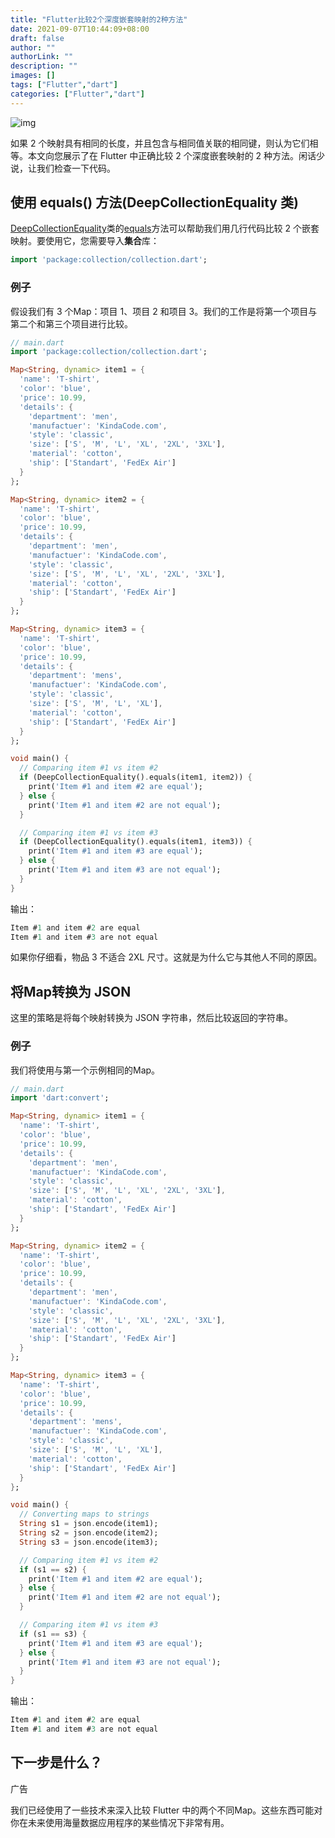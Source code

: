 ```yaml
---
title: "Flutter比较2个深度嵌套映射的2种方法"
date: 2021-09-07T10:44:09+08:00
draft: false
author: ""
authorLink: ""
description: ""
images: []
tags: ["Flutter","dart"]
categories: ["Flutter","dart"]
---
```


![img](https://luckly007.oss-cn-beijing.aliyuncs.com/image/Flutter.jpeg)

如果 2 个映射具有相同的长度，并且包含与相同值关联的相同键，则认为它们相等。本文向您展示了在 Flutter 中正确比较 2 个深度嵌套映射的 2 种方法。闲话少说，让我们检查一下代码。



## 使用 equals() 方法(DeepCollectionEquality 类)

[DeepCollectionEquality](https://api.flutter.dev/flutter/package-collection_collection/DeepCollectionEquality-class.html)类的[equals](https://api.flutter.dev/flutter/package-collection_collection/DeepCollectionEquality/equals.html)方法可以帮助我们用几行代码比较 2 个嵌套映射。要使用它，您需要导入**集合**库：

```dart
import 'package:collection/collection.dart';
```

### **例子**

假设我们有 3 个Map：项目 1、项目 2 和项目 3。我们的工作是将第一个项目与第二个和第三个项目进行比较。

```dart
// main.dart
import 'package:collection/collection.dart';

Map<String, dynamic> item1 = {
  'name': 'T-shirt',
  'color': 'blue',
  'price': 10.99,
  'details': {
    'department': 'men',
    'manufactuer': 'KindaCode.com',
    'style': 'classic',
    'size': ['S', 'M', 'L', 'XL', '2XL', '3XL'],
    'material': 'cotton',
    'ship': ['Standart', 'FedEx Air']
  }
};

Map<String, dynamic> item2 = {
  'name': 'T-shirt',
  'color': 'blue',
  'price': 10.99,
  'details': {
    'department': 'men',
    'manufactuer': 'KindaCode.com',
    'style': 'classic',
    'size': ['S', 'M', 'L', 'XL', '2XL', '3XL'],
    'material': 'cotton',
    'ship': ['Standart', 'FedEx Air']
  }
};

Map<String, dynamic> item3 = {
  'name': 'T-shirt',
  'color': 'blue',
  'price': 10.99,
  'details': {
    'department': 'mens',
    'manufactuer': 'KindaCode.com',
    'style': 'classic',
    'size': ['S', 'M', 'L', 'XL'],
    'material': 'cotton',
    'ship': ['Standart', 'FedEx Air']
  }
};

void main() {
  // Comparing item #1 vs item #2
  if (DeepCollectionEquality().equals(item1, item2)) {
    print('Item #1 and item #2 are equal');
  } else {
    print('Item #1 and item #2 are not equal');
  }

  // Comparing item #1 vs item #3
  if (DeepCollectionEquality().equals(item1, item3)) {
    print('Item #1 and item #3 are equal');
  } else {
    print('Item #1 and item #3 are not equal');
  }
}
```

输出：

```dart
Item #1 and item #2 are equal
Item #1 and item #3 are not equal
```

如果你仔细看，物品 3 不适合 2XL 尺寸。这就是为什么它与其他人不同的原因。

## 将Map转换为 JSON

这里的策略是将每个映射转换为 JSON 字符串，然后比较返回的字符串。

### **例子**

我们将使用与第一个示例相同的Map。

```dart
// main.dart
import 'dart:convert';

Map<String, dynamic> item1 = {
  'name': 'T-shirt',
  'color': 'blue',
  'price': 10.99,
  'details': {
    'department': 'men',
    'manufactuer': 'KindaCode.com',
    'style': 'classic',
    'size': ['S', 'M', 'L', 'XL', '2XL', '3XL'],
    'material': 'cotton',
    'ship': ['Standart', 'FedEx Air']
  }
};

Map<String, dynamic> item2 = {
  'name': 'T-shirt',
  'color': 'blue',
  'price': 10.99,
  'details': {
    'department': 'men',
    'manufactuer': 'KindaCode.com',
    'style': 'classic',
    'size': ['S', 'M', 'L', 'XL', '2XL', '3XL'],
    'material': 'cotton',
    'ship': ['Standart', 'FedEx Air']
  }
};

Map<String, dynamic> item3 = {
  'name': 'T-shirt',
  'color': 'blue',
  'price': 10.99,
  'details': {
    'department': 'mens',
    'manufactuer': 'KindaCode.com',
    'style': 'classic',
    'size': ['S', 'M', 'L', 'XL'],
    'material': 'cotton',
    'ship': ['Standart', 'FedEx Air']
  }
};

void main() {
  // Converting maps to strings
  String s1 = json.encode(item1);
  String s2 = json.encode(item2);
  String s3 = json.encode(item3);

  // Comparing item #1 vs item #2
  if (s1 == s2) {
    print('Item #1 and item #2 are equal');
  } else {
    print('Item #1 and item #2 are not equal');
  }

  // Comparing item #1 vs item #3
  if (s1 == s3) {
    print('Item #1 and item #3 are equal');
  } else {
    print('Item #1 and item #3 are not equal');
  }
}
```

输出：

```dart
Item #1 and item #2 are equal
Item #1 and item #3 are not equal
```

## 下一步是什么？

广告

我们已经使用了一些技术来深入比较 Flutter 中的两个不同Map。这些东西可能对你在未来使用海量数据应用程序的某些情况下非常有用。
